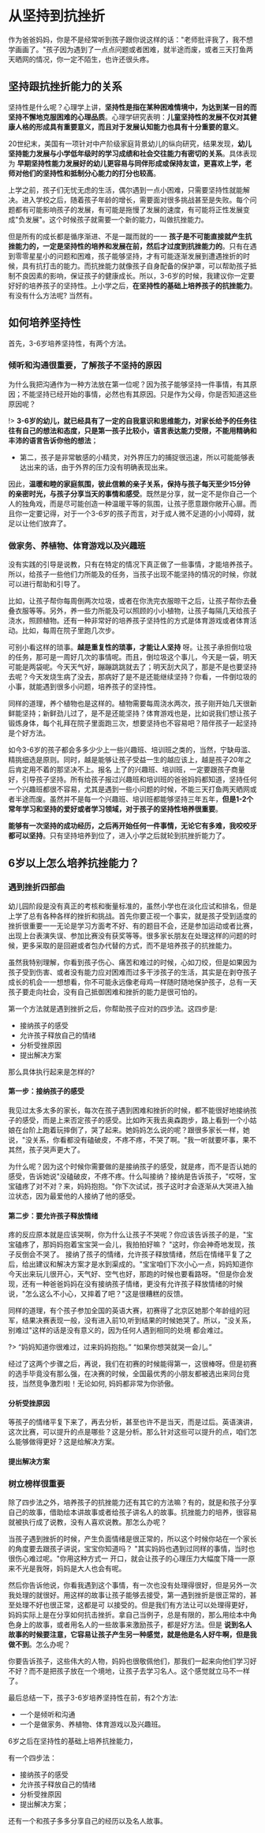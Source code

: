 # 从坚持到抗挫折

作为爸爸妈妈，你是不是经常听到孩子跟你说这样的话："老师批评我了，我不想学画画了。"孩子因为遇到了一点点问题或者困难，就半途而废，或者三天打鱼两天晒网的情况，你一定不陌生，也许还很头疼。

## 坚持跟抗挫折能力的关系

坚持性是什么呢？心理学上讲，**坚持性是指在某种困难情境中，为达到某一目的而坚持不懈地克服困难的心理品质**。心理学研究表明：**儿童坚持性的发展不仅对其健康人格的形成具有重要意义，而且对于发展认知能力也具有十分重要的意义**。

20世纪末，美国有一项针对中产阶级家庭背景幼儿的纵向研究，结果发现，**幼儿坚持能力发展与小学低年级时的学习成绩和社会交往能力有密切的关系**。具体表现为 **早期坚持性能力发展好的幼儿更容易与同伴形成或保持友谊，更喜欢上学，老师对他们的坚持性和抵制分心能力的打分也较高**。

上学之前，孩子们无忧无虑的生活，偶尔遇到一点小困难，只需要坚持性就能解决。进入学校之后，随着孩子年龄的增长，需要面对很多挑战甚至是失败。每个问题都有可能影响孩子的发展，有可能是拖慢了发展的速度，有可能将正性发展变成"负发展"。这个时候孩子就需要一个新的能力，叫做抗挫能力。

但是所有的成长都是循序渐进、不是一蹴而就的一一 **孩子是不可能直接就产生抗挫能力的，一定是坚持性的培养和发展在前，然后才过度到抗挫能力的**。只有在遇到零零星星小的问题和困难，孩子能够坚持，才有可能逐渐发展到遭遇挫折的时候，具有抗打击的能力。而抗挫能力就像孩子自身配备的保护罩，可以帮助孩子抵制不良因素的影响，保证孩子的健康成长。所以，3-6岁的时候，我建议你一定要好好的培养孩子的坚持性。上小学之后，**在坚持性的基础上培养孩子的抗挫能力**。有没有什么方法呢? 当然有。

## 如何培养坚持性

首先，3-6岁培养坚持性，有两个方法。

### 倾听和沟通很重要，了解孩子不坚持的原因

为什么我把沟通作为一种方法放在第一位呢？因为孩子能够坚持一件事情，有其原因；不能坚持已经开始的事情，必然也有其原因。只是作为父母，你是否知道这些原因呢？

!> **3-6岁的幼儿，就已经具有了一定的自我意识和思维能力，对家长给予的任务往往有自己的想法和态度，只是第一孩子比较小，语言表达能力受限，不能用精确和丰沛的语言告诉你他的想法**；

- 第二，孩子是非常敏感的小精灵，对外界压力的捕捉很迅速，所以可能能够表达出来的话，由于外界的压力没有明确表现出来。

因此，**温暖和睦的家庭氛围，彼此信赖的亲子关系，保持与孩子每天至少15分钟的亲密时光，与孩子分享当天的事情和感受**。既然是分享，就一定不是你自己一个人的独角戏，而是尽可能创造一种温暖平等的氛围，让孩子愿意跟你敞开心扉。而且你一定要记得，对于一个3-6岁的孩子而言，对于成人微不足道的小小障碍，就足以让他们放弃了。

### 做家务、养植物、体育游戏以及兴趣班

没有实践的引导是说教，只有在特定的情况下真正做了一些事情，才能培养孩子。所以，给孩子一些他们力所能及的任务，当孩子出现不能坚持的情况的时候，你就可以进行帮助和引导了。

比如，让孩子帮你每周倒两次垃圾，或者在你洗完衣服晾干之后，让孩子帮你去叠叠衣服等等。另外，养一些力所能及可以照顾的小小植物，让孩子每隔几天给孩子浇水，照顾植物。还有一种非常好的培养孩子坚持性的方式是体育游戏或者体育活动。比如，每周在院子里跑几次步。

可别小看这样的琐事。**越是重复性的琐事，才能让人坚持** 呀。让孩子承担倒垃圾的任务，那可是一周好几次的事情呢。而且，倒垃圾这个事儿，今天是一袋，明天可能是两袋呢。今天天气好，蹦蹦跳跳就去了；明天刮大风了，那是不是也要坚持去呢？今天发烧生病了没去，那病好了是不是还能继续坚持？你看，一件倒垃圾的小事，就能遇到很多小问题，培养孩子的坚持性。

同样的道理，养个植物也是这样的。植物需要每周浇水两次，孩子刚开始几天很新鲜能坚持；新鲜劲儿过了，是不是还能坚持？体育游戏也是，比如说我们想让孩子锻炼身体，每个礼拜在院子里面跑三次，想要坚持也不容易吧？陪伴孩子一起坚持是个好方法。

如今3-6岁的孩子都会多多少少上一些兴趣班、培训班之类的，当然，宁缺毋滥、精挑细选是原则。同时，越是能够让孩子受益一生的越应该上，越是孩子20年之后肯定用不着的那坚决不上。报名 上了的兴趣班、培训班，一定要跟孩子商量好，引导孩子坚持。所有给孩子报过兴趣班和培训班的爸爸妈妈都知道，坚持任何一个兴趣班都很不容易，尤其是遇到一些小问题的时候，不能三天打鱼两天晒网或者半途而废。虽然并不是每一个兴趣班、培训班都能够坚持三年五年，**但是1-2个常年学习和坚持的爱好或者学习领域，对于孩子的坚持性培养很重要**。

**能够有一次坚持的成功经历，之后再开始任何一件事情，无论它有多难，我咬咬牙都可以坚持**。只有坚持培养到位了，进入小学之后就轮到抗挫折能力了。

## 6岁以上怎么培养抗挫能力？

### 遇到挫折四部曲

幼儿园阶段是没有真正的考核和衡量标准的，虽然小学也在淡化应试和排名，但是上学了总有各种各样的挫折和挑战。首先你要正视一个事实，就是孩子受到适度的挫折很重要一一无论是学习方面考不好、有的题目不会，还是参加运动或者比赛，出现上台表演失误、参加比赛没有获奖等等。很多家长朋友在处理这样的问题的时候，更多采取的是回避或者包办代替的方式，而不是培养孩子的抗挫能力。

虽然我特别理解，你看到孩子伤心、痛苦和难过的时候，心如刀绞，但是如果因为孩子受到伤害、或者没有能力应对困难而过多干涉孩子的生活，其实是在剥夺孩子成长的机会一一想想看，你不可能永远像老母鸡一样随时随地保护孩子，总有一天孩子要走向社会，没有自己抵御困难和挫折的能力是很可怕的。

第一个方法就是遇到挫折之后，你帮助孩子应对的四步法。这四步是:

- 接纳孩子的感受
- 允许孩子释放自己的情绪
- 分析受挫原因
- 提出解决方案

那么具体执行起来是怎样的?

#### 第一步：接纳孩子的感受

我见过太多太多的家长，每次在孩子遇到困难和挫折的时候，都不能很好地接纳孩子的感受，而是上来否定孩子的感受。比如昨天我去奥森跑步，路上看到一个小姑娘在台阶上跑着玩摔倒了，哭了起来。她妈妈怎么说的呢？跟很多家长一样，她说，"没关系，你看都没有磕破皮，不疼不疼，不哭了啊。"我一听就要坏事，果不其然，孩子哭声更大了。

为什么呢？因为这个时候你需要做的是接纳孩子的感受，就是疼，而不是否认她的感受，告诉她说"没磕破皮，不疼不疼。什么叫接纳？接纳是告诉孩子，"哎呀，宝宝磕疼了对不对？来，妈妈抱抱。"你下次试试，孩子这时才会逐渐从大哭进入抽泣状态，因为最爱他的人接纳了他的感受。

#### 第二步：要允许孩子释放情绪

疼的反应原本就是应该哭啊，你为什么让孩子不哭呢？你应该告诉孩子的是，"宝宝磕疼了，那妈妈抱着宝宝哭一会儿，我拍拍好嘛？ "这时，你会神奇地发现，孩子反倒会不哭了。 接纳了孩子的情绪，允许孩子释放情绪，然后在情绪平复了之后，给出建议和解决方案才是水到渠成的。"宝宝咱们下次小心一点，妈妈知道你今天出来玩儿很开心，天气好、空气也好，那跑的时候也要看路呀。"但是你会发 现，还有一种爸爸妈妈在没有接纳孩子情绪，更没有允许孩子释放情绪的时候说，"怎么这么不小心，又摔着了吧？"这是很糟糕的反馈。

同样的道理，有个孩子参加全国的英语大赛，初赛得了北京区她那个年龄组的冠军，结果决赛表现一般，没有进入前10,听到结果的时候她哭了。所以，"没关系，别难过"这样的话是没有意义的，因为任何人遇到相同的处境 都会难过。

?> “妈妈知道你很难过，过来妈妈抱抱。” “如果你想哭就哭一会儿。”


经过了这两个步骤之后，再说，我们在初赛的时候能得第一，这很棒呀。但是初赛的选手毕竟没有那么强，在决赛的时候，全国最优秀的小朋友都被选出来同台竞技，当然竞争激烈啦！无论如何, 妈妈都非常为你骄傲。

#### 分析受挫原因

等孩子的情绪平复下来了，再去分析，甚至也许不是当天，而是过后。英语演讲，这次比赛，可以提升的点是哪些？这是分析。那么针对这些可以提升的点，咱们怎么能够做得更好？这是给解决方案。

#### 提出解决方案

### 树立榜样很重要

除了四步法之外，培养孩子的抗挫能力还有其它的方法嘛？有的，就是和孩子分享自己的故事，借助绘本讲故事或者给孩子讲名人的故事。抗挫能力的培养，很容易就被执行成了说教，没有人喜欢说教。那怎么办呢？

当孩子遇到挫折的时候，产生负面情绪是很正常的，所以这个时候你站在一个家长的角度要去跟孩子讲说，宝宝你知道吗？ "其实妈妈也遇到过同样的事情，当时也很伤心难过呢。"你用这种方式一 开口，就会让孩子的心理压力大幅度下降一一原来不光是我呀，妈妈是大人也会有呢。

然后你告诉他说，你看我遇到这个事情，有一次也没有处理得很好，但是另外一次我处理的就很好。用这样的故事让孩子能够去接受，第一遇到挫折是很正常的，甚至处理不好也很正常，这都是可 以接受的。但是我们有方法让可以处理得更好，妈妈实际上是在分享如何抗击挫折。拿自己当例子，总是有限的，那么用绘本中角色身上的故事，或者用名人的一些故事来激励孩子，都是好方法。但是 **说到名人故事的时候要注意，它容易让孩子产生另一种感觉，就是他是名人好牛啊，但是我做不到**。怎么办呢？

你要告诉孩子，这些伟大的人物，妈妈也很敬佩他们，那我们一起来向他们学习好不好？而不是把孩子放在一个境地，让孩子去学习名人。这个感觉就立马不一样了。

最后总结一下，孩子3-6岁培养坚持性在前，有2个方法:

- 一个是倾听和沟通
- 一个是做家务、养植物、体育游戏以及兴趣班。

6岁之后在坚持性的基础上培养抗挫能力，

有一个四步法：

- 接纳孩子的感受
- 允许孩子释放自己的情绪
- 分析受挫原因
- 提出解决方案；

还有一个和孩子多多分享自己的经历以及名人故事。
